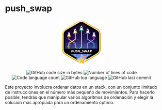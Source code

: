# push_swap
  <p align="center">
  <img src="https://github.com/mcombeau/mcombeau/blob/main/42_badges/push_swapm.png" alt="push_swap 42 project badge"/>
  </p>
 <p align="center">
	<!-- https://badge42.vercel.app/ -->
  </p>

<p align="center">
	<img alt="GitHub code size in bytes" src="https://img.shields.io/github/languages/code-size/ken0by/push_swap?color=lightblue" />
	<img alt="Number of lines of code" src="https://img.shields.io/tokei/lines/github/ken0by/push_swap?color=critical" />
	<img alt="Code language count" src="https://img.shields.io/github/languages/count/ken0by/push_swap?color=yellow" />
	<img alt="GitHub top language" src="https://img.shields.io/github/languages/top/ken0by/push_swap?color=blue" />
	<img alt="GitHub last commit" src="https://img.shields.io/github/last-commit/ken0by/push_swap?color=green" />
</p>

  Este proyecto involucra ordenar datos en un stack, con un conjunto limitado de instrucciones en el número más pequeño de movimientos.
  Para hacerlo posible, tendrás que manipular varios algoritmos de ordenación y elegir la solución más apropiada para un ordenamiento óptimo.
